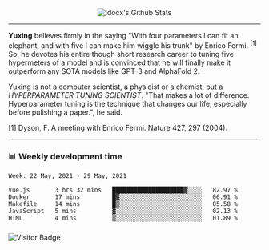 <div align="center">
    <img align="center" src="https://github-readme-stats.vercel.app/api?username=idocx&show_icons=true&count_private=true&hide_border=true" alt="idocx's Github Stats"></img>
</div>

---

**Yuxing** believes firmly in the saying "With four parameters I can fit an elephant, and with five I can make him wiggle his trunk" by Enrico Fermi. <sup>[1]</sup> So, he devotes his entire though short research career to tuning five hypermeters of a model and is convinced that he will finally make it outperform any SOTA models like GPT-3 and AlphaFold 2.

Yuxing is not a computer scientist, a physicist or a chemist, but a *HYPERPARAMETER TUNING SCIENTIST*. "That makes a lot of difference. Hyperparameter tuning is the technique that changes our life, especially before pulishing a paper.", he said.

[1] Dyson, F. A meeting with Enrico Fermi. Nature 427, 297 (2004).


---

### 📊 Weekly development time
<!--START_SECTION:waka-->
```text
Week: 22 May, 2021 - 29 May, 2021

Vue.js       3 hrs 32 mins   ████████████████████▓░░░░   82.97 % 
Docker       17 mins         █▓░░░░░░░░░░░░░░░░░░░░░░░   06.91 % 
Makefile     14 mins         █▒░░░░░░░░░░░░░░░░░░░░░░░   05.58 % 
JavaScript   5 mins          ▓░░░░░░░░░░░░░░░░░░░░░░░░   02.13 % 
HTML         4 mins          ▒░░░░░░░░░░░░░░░░░░░░░░░░   01.89 % 
```
<!--END_SECTION:waka-->

### 

![Visitor Badge](https://visitor-badge.laobi.icu/badge?page_id=idocx.idocx)